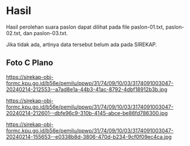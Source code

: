 # Hasil

Hasil perolehan suara paslon dapat dilihat pada file paslon-01.txt, paslon-02.txt, dan paslon-03.txt.

Jika tidak ada, artinya data tersebut belum ada pada SIREKAP.

## Foto C Plano

https://sirekap-obj-formc.kpu.go.id/b56e/pemilu/ppwp/31/74/09/10/03/3174091003047-20240214-212553--a7ad8e1a-44b3-41ac-8792-4dbf18912b3b.jpg

https://sirekap-obj-formc.kpu.go.id/b56e/pemilu/ppwp/31/74/09/10/03/3174091003047-20240214-212601--dbfe96c9-310b-4145-abce-be86fd786300.jpg

https://sirekap-obj-formc.kpu.go.id/b56e/pemilu/ppwp/31/74/09/10/03/3174091003047-20240214-155653--e0338b8d-3806-470d-b234-9cf0f09ec4ca.jpg
